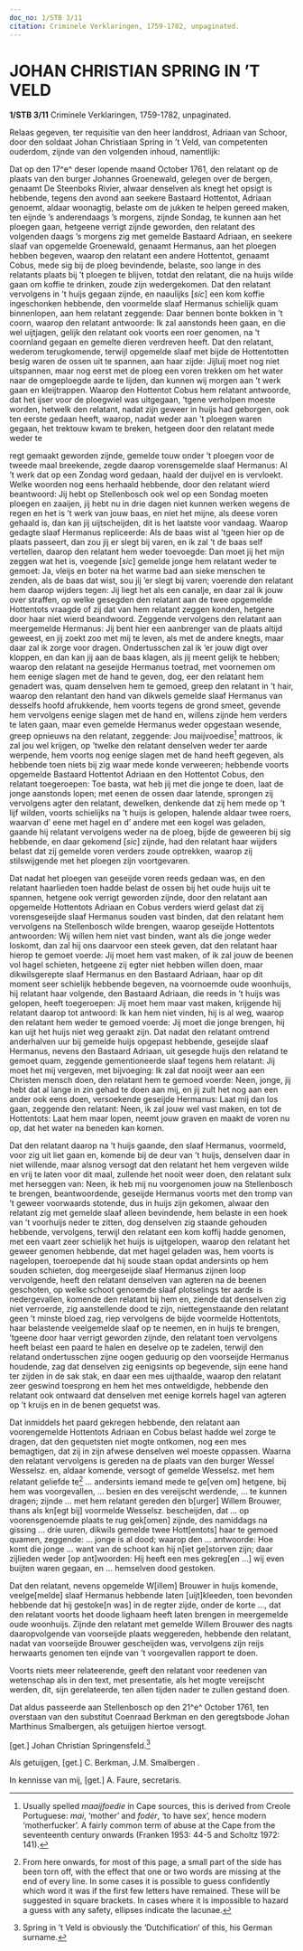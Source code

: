 ```yaml
---
doc_no: 1/STB 3/11
citation: Criminele Verklaringen, 1759-1782, unpaginated.
---
```


# JOHAN CHRISTIAN SPRING IN ’T VELD

**1/STB 3/11** Criminele Verklaringen, 1759-1782, unpaginated.

Relaas gegeven, ter requisitie van den heer landdrost, Adriaan van Schoor, door den soldaat Johan Christiaan Spring in ’t Veld, van competenten ouderdom, zijnde van den volgenden inhoud, namentlijk:

Dat op den 17^e^ deser lopende maand October 1761, den relatant op de plaats van den burger Johannes Groenewald, gelegen over de bergen, genaamt De Steenboks Rivier, alwaar denselven als knegt het opsigt is hebbende, tegens den avond aan seekere Bastaard Hottentot, Adriaan genoemt, aldaar woonagtig, belaste om de jukken te helpen gereed maken, ten eijnde ’s anderendaags ’s morgens, zijnde Sondag, te kunnen aan het ploegen gaan, hetgeene verrigt zijnde geworden, den relatant des volgenden daags ’s morgens zig met gemelde Bastaard Adriaan, en seekere slaaf van opgemelde Groenewald, genaamt Hermanus, aan het ploegen hebben begeven, waarop den relatant een andere Hottentot, genaamt Cobus, mede sig bij de ploeg bevindende, belaste, soo lange in des relatants plaats bij ’t ploegen te blijven, totdat den relatant, die na huijs wilde gaan om koffie te drinken, zoude zijn wedergekomen. Dat den relatant vervolgens in ’t huijs gegaan zijnde, en naaulijks \[*sic*\] een kom koffie ingeschonken hebbende, den voormelde slaaf Hermanus schielijk quam binnenlopen, aan hem relatant zeggende: Daar bennen bonte bokken in ’t coorn, waarop den relatant antwoorde: Ik zal aanstonds heen gaan, en die wel uijtjagen, gelijk den relatant ook voorts een roer genomen, na ’t coornland gegaan en gemelte dieren verdreven heeft. Dat den relatant, wederom terugkomende, terwijl opgemelde slaaf met bijde de Hottentotten besig waren de ossen uit te spannen, aan haar zijde: Jijluij moet nog niet uitspannen, maar nog eerst met de ploeg een voren trekken om het water naar de omgeploegde aarde te lijden, dan kunnen wij morgen aan ’t werk gaan en kleijtrappen. Waarop den Hottentot Cobus hem relatant antwoorde, dat het ijser voor de ploegwiel was uitgegaan, ’tgene verholpen moeste worden, hetwelk den relatant, nadat zijn geweer in huijs had geborgen, ook ten eerste gedaan heeft, waarop, nadat weder aan ’t ploegen waren gegaan, het trektouw kwam te breken, hetgeen door den relatant mede weder te

regt gemaakt geworden zijnde, gemelde touw onder ’t ploegen voor de tweede maal breekende, zegde daarop vorensgemelde slaaf Hermanus: Al ’t werk dat op een Zondag word gedaan, haald der duijvel en is vervloekt. Welke woorden nog eens herhaald hebbende, door den relatant wierd beantwoord: Jij hebt op Stellenbosch ook wel op een Sondag moeten ploegen en zaaijen, jij hebt nu in drie dagen niet kunnen werken wegens de regen en het is ’t werk van jouw baas, en niet het mijne, als deese voren gehaald is, dan kan jij uijtscheijden, dit is het laatste voor vandaag. Waarop gedagte slaaf Hermanus repliceerde: Als de baas wist al ’tgeen hier op de plaats passeert, dan zou jij er slegt bij varen, en ik zal ’t de baas self vertellen, daarop den relatant hem weder toevoegde: Dan moet jij het mijn zeggen wat het is, voegende \[*sic*\] gemelde jonge hem relatant weder te gemoet: Ja, vleijs en boter na het warme bad aan sieke menschen te zenden, als de baas dat wist, sou jij ’er slegt bij varen; voerende den relatant hem daarop wijders tegen: Jij liegt het als een canalje, en daar zal ik jouw over straffen, op welke gesegden den relatant aan de twee opgemelde Hottentots vraagde of zij dat van hem relatant zeggen konden, hetgene door haar niet wierd beandwoord. Zeggende vervolgens den relatant aan meergemelde Hermanus: Jij bent hier een aanbrenger van de plaats altijd geweest, en jij zoekt zoo met mij te leven, als met de andere knegts, maar daar zal ik zorge voor dragen. Ondertusschen zal ik ’er jouw digt over kloppen, en dan kan jij aan de baas klagen, als jij meent gelijk te hebben; waarop den relatant na geseijde Hermanus toetrad, met voornemen om hem eenige slagen met de hand te geven, dog, eer den relatant hem genadert was, quam denselven hem te gemoed, greep den relatant in ’t hair, waarop den relantant den hand van dikwels gemelde slaaf Hermanus van desselfs hoofd afrukkende, hem voorts tegens de grond smeet, gevende hem vervolgens eenige slagen met de hand en, willens zijnde hem verders te laten gaan, maar even gemelde Hermanus weder opgestaan wesende, greep opnieuws na den relatant, zeggende: Jou maijvoedise[^1] mattroos, ik zal jou wel krijgen, op ’twelke den relatant denselven weder ter aarde werpende, hem voorts nog eenige slagen met de hand heeft gegeven, als hebbende toen niets bij zig waar mede konde verweeren; hebbende voorts opgemelde Bastaard Hottentot Adriaan en den Hottentot Cobus, den relatant toegeroepen: Toe basta, wat heb jij met die jonge te doen, laat de jonge aanstonds lopen; met eenen de ossen daar latende, sprongen zij vervolgens agter den relatant, dewelken, denkende dat zij hem mede op ’t lijf wilden, voorts schielijks na ’t huijs is gelopen, halende aldaar twee roers, waarvan d’ eene met hagel en d’ andere met een kogel was geladen, gaande hij relatant vervolgens weder na de ploeg, bijde de geweeren bij sig hebbende, en daar gekomend \[*sic*\] zijnde, had den relatant haar wijders belast dat zij gemelde voren verders zoude optrekken, waarop zij stilswijgende met het ploegen zijn voortgevaren.

Dat nadat het ploegen van geseijde voren reeds gedaan was, en den relatant haarlieden toen hadde belast de ossen bij het oude huijs uit te spannen, hetgene ook verrigt geworden zijnde, door den relatant aan opgemelde Hottentots Adriaan en Cobus verders wierd gelast dat zij vorensgeseijde slaaf Hermanus souden vast binden, dat den relatant hem vervolgens na Stellenbosch wilde brengen, waarop geseijde Hottentots antwoorden: Wij willen hem niet vast binden, want als die jonge weder loskomt, dan zal hij ons daarvoor een steek geven, dat den relatant haar hierop te gemoet voerde: Jij moet hem vast maken, of ik zal jouw de beenen vol hagel schieten, hetgeene zij egter niet hebben willen doen, maar dikwilsgerepte slaaf Hermanus en den Bastaard Adriaan, haar op dit moment seer schielijk hebbende begeven, na voornoemde oude woonhuijs, hij relatant haar volgende, den Bastaard Adriaan, die reeds in ’t huijs was gelopen, heeft toegeroepen: Jij moet hem maar vast maken, krijgende hij relatant daarop tot antwoord: Ik kan hem niet vinden, hij is al weg, waarop den relatant hem weder te gemoed voerde: Jij moet die jonge brengen, hij kan uijt het huijs niet weg geraakt zijn. Dat nadat den relatant omtrend anderhalven uur bij gemelde huijs opgepast hebbende, geseijde slaaf Hermanus, nevens den Bastaard Adriaan, uit gesegde huijs den relatand te gemoet quam, zeggende gementioneerde slaaf tegens hem relatant: Jij moet het mij vergeven, met bijvoeging: Ik zal dat nooijt weer aan een Christen mensch doen, den relatant hem te gemoed voerde: Neen, jonge, jij hebt dat al lange in zin gehad te doen aan mij, en jij zult het nog aan een ander ook eens doen, versoekende geseijde Hermanus: Laat mij dan los gaan, zeggende den relatant: Neen, ik zal jouw wel vast maken, en tot de Hottentots: Laat hem maar lopen, neemt jouw graven en maakt de voren nu op, dat het water na beneden kan komen.

Dat den relatant daarop na ’t huijs gaande, den slaaf Hermanus, voormeld, voor zig uit liet gaan en, komende bij de deur van ’t huijs, denselven daar in niet willende, maar alsnog versogt dat den relatant het hem vergeven wilde en vrij te laten voor dit maal, zullende het nooit weer doen, den relatant sulx met herseggen van: Neen, ik heb mij nu voorgenomen jouw na Stellenbosch te brengen, beantwoordende, geseijde Hermanus voorts met den tromp van ’t geweer voorwaards stotende, dus in huijs zijn gekomen, alwaar den relatant zig met gemelde slaaf alleen bevindende, hem belaste in een hoek van ’t voorhuijs neder te zitten, dog denselven zig staande gehouden hebbende, vervolgens, terwijl den relatant een kom koffij hadde genomen, met een vaart zeer schielijk het huijs is uijtgelopen, waarop den relatant het geweer genomen hebbende, dat met hagel geladen was, hem voorts is nagelopen, toeroepende dat hij soude staan opdat andersints op hem souden schieten, dog meergeseijde slaaf Hermanus zijnen loop vervolgende, heeft den relatant denselven van agteren na de beenen geschoten, op welke schoot genoemde slaaf plotselings ter aarde is nedergevallen, komende den relatant bij hem en, ziende dat denselven zig niet verroerde, zig aanstellende dood te zijn, niettegenstaande den relatant geen ’t minste bloed zag, riep vervolgens de bijde voormelde Hottentots, haar belastende veelgemelde slaaf op te neemen, en in huijs te brengen, ’tgeene door haar verrigt geworden zijnde, den relatant toen vervolgens heeft belast een paard te halen en deselve op te zadelen, terwijl den relatand ondertusschen zijne oogen geduurig op den voorseijde Hermanus houdende, zag dat denselven zig eenigsints op begevende, sijn eene hand ter zijden in de sak stak, en daar een mes uijthaalde, waarop den relatant zeer geswind toesprong en hem het mes ontweldigde, hebbende den relatant ook ontwaard dat denselven met eenige korrels hagel van agteren op ’t kruijs en in de benen gequetst was.

Dat inmiddels het paard gekregen hebbende, den relatant aan voorengemelde Hottentots Adriaan en Cobus belast hadde wel zorge te dragen, dat den gequetsten niet mogte ontkomen, nog een mes bemagtigen, dat zij in zijn afwese denselven wel moeste oppassen. Waarna den relatant vervolgens is gereden na de plaats van den burger Wessel Wesselsz. en, aldaar komende, versogt of gemelde Wesselsz. met hem relatant geliefde te[^2] … andersints iemand mede te ge\[ven om\] hetgene, bij hem was voorgevallen, … besien en des vereijscht werdende, … te kunnen dragen; zijnde … met hem relatant gereden den b\[urger\] Willem Brouwer, thans als kn\[egt bij\] voormelde Wesselsz. bescheijden, dat … op voorensgenoemde plaats te rug gek\[omen\] zijnde, des namiddags na gissing ... drie uuren, dikwils gemelde twee Hott\[entots\] haar te gemoed quamen, zeggende: ... jonge is al dood; waarop den ... antwoorde: Hoe komt die jonge … want van de schoot kan hij n\[iet ge\]storven zijn; daar zijlieden weder \[op ant\]woorden: Hij heeft een mes gekreg\[en …\] wij even buijten waren gegaan, en … hemselven dood gestoken.

Dat den relatant, nevens opgemelde W\[illem\] Brouwer in huijs komende, veelge\[melde\] slaaf Hermanus hebbende laten \[uijt\]kleeden, toen bevonden hebbende dat hij gestoke\[n was\] in de regter zijde, onder de korte …, dat den relatant voorts het doode lighaam heeft laten brengen in meergemelde oude woonhuijs. Zijnde den relatant met gemelde Willem Brouwer des nagts daaropvolgende van voorseijde plaats weggereden, hebbende den relatant, nadat van voorseijde Brouwer gescheijden was, vervolgens zijn reijs herwaarts genomen ten eijnde van ’t voorgevallen rapport te doen.

Voorts niets meer relateerende, geeft den relatant voor reedenen van wetenschap als in den text, met presentatie, als het mogte vereijscht werden, dit, sijn gerelateerde, ten allen tijden nader te zullen gestand doen.

Dat aldus passeerde aan Stellenbosch op den 21^e^ October 1761, ten overstaan van den substitut Coenraad Berkman en den geregtsbode Johan Marthinus Smalbergen, als getuijgen hiertoe versogt.

\[get.\] Johan Christian Springensfeld.[^3]

Als getuijgen, \[get.\] C. Berkman, J.M. Smalbergen .

In kennisse van mij, \[get.\] A. Faure, secretaris.

[^1]: Usually spelled *maaijfoedie* in Cape sources, this is derived from Creole Portuguese: *mai*, ‘mother’ and *fodér*, ‘to have sex’, hence modern ‘motherfucker’. A fairly common term of abuse at the Cape from the seventeenth century onwards (Franken 1953: 44-5 and Scholtz 1972: 141).

[^2]: From here onwards, for most of this page, a small part of the side has been torn off, with the effect that one or two words are missing at the end of every line. In some cases it is possible to guess confidently which word it was if the first few letters have remained. These will be suggested in square brackets. In cases where it is impossible to hazard a guess with any safety, ellipses indicate the lacunae.

[^3]: Spring in ’t Veld is obviously the ‘Dutchification’ of this, his German surname.